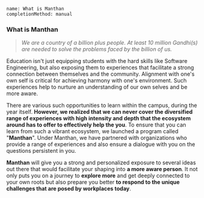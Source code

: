 ```ngMeta
name: What is Manthan
completionMethod: manual
```

### What is Manthan

> *We are a country of a billion plus people. At least 10 million Gandhi(s) are needed to solve the problems faced by the billion of us.*


Education isn't just equipping students with the hard skills like Software Engineering, but also exposing them to experiences that facilitate a strong connection between themselves and the community. Alignment with one's own self is critical for achieving harmony with one's environment. Such experiences help to nurture an understanding of our own selves and be more aware.


There are various such opportunities to learn within the campus, during the year itself. **However, we realized that we can never cover the diversified range of experiences with high intensity and depth that the ecosystem around has to offer to effectively help the you**. To ensure that you can learn from such a vibrant ecosystem, we launched a program called "**Manthan**". Under Manthan, we have partnered with organizations who provide a range of experiences and also ensure a dialogue with you on the questions persistent in you.

**Manthan** will give you a strong and personalized exposure to several ideas out there that would facilitate your shaping into **a more aware person**. It not only puts you on a journey to **explore more** and get deeply connected to your own roots but also prepare you better **to respond to the unique challenges that are posed by workplaces today**.

